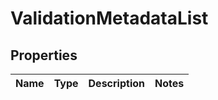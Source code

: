
# ValidationMetadataList

## Properties
Name | Type | Description | Notes
------------ | ------------- | ------------- | -------------



